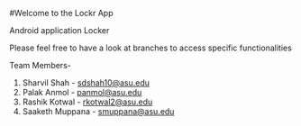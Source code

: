 #Welcome to the Lockr App

Android application Locker<br>

Please feel free to have a look at branches to access specific functionalities<br>

Team Members-<br>
1. Sharvil Shah - sdshah10@asu.edu<br>
2. Palak Anmol - panmol@asu.edu<br>
3. Rashik Kotwal - rkotwal2@asu.edu<br>
4. Saaketh Muppana - smuppana@asu.edu<br>
